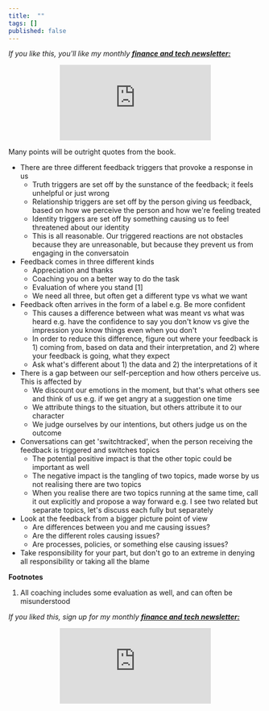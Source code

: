 ```yaml
---
title:  ""  
tags: []
published: false
---
```


*If you like this, you'll like my monthly* ***[finance and tech newsletter:](https://avoidboringpeople.substack.com/ "ABP")***

<style>
      .iframe-container {
        overflow: hidden;        
        padding-top: 50%; <!-- Calculated from the aspect ration of the content (in case of 16:9 it is 9/16= 0.5625) -->
        position: relative;
      }
      .iframe-container iframe { 
         border: 0;
         height: 100%; <!-- Finally, width and height are set to 100% so the iframe takes up 100% of the containers space. -->
         left: 0;
         position: absolute;
         top: 0;
         width: 100%;
         display: block;
         margin: 0 auto; <!-- center image -->
      }
      <!-- 4x3 Aspect Ratio -->
      .iframe-container-4x3 {
        padding-top: 75%;
      }
</style> 

<div class="iframe-container-4x3">
  <p align="center"><iframe src="https://avoidboringpeople.substack.com/embed" frameborder="0" scrolling="no"> </iframe></p>
</div>

Many points will be outright quotes from the book. 

- There are three different feedback triggers that provoke a response in us
  - Truth triggers are set off by the sunstance of the feedback; it feels unhelpful or just wrong
  - Relationship triggers are set off by the person giving us feedback, based on how we perceive the person and how we're feeling treated
  - Identity triggers are set off by something causing us to feel threatened about our identity
  - This is all reasonable. Our triggered reactions are not obstacles because they are unreasonable, but because they prevent us from engaging in the conversatoin
- Feedback comes in three different kinds
  - Appreciation and thanks
  - Coaching you on a better way to do the task
  - Evaluation of where you stand \[1\]
  - We need all three, but often get a different type vs what we want
- Feedback often arrives in the form of a label e.g. Be more confident
  - This causes a difference between what was meant vs what was heard e.g. have the confidence to say you don't know vs give the impression you know things even when you don't
  - In order to reduce this difference, figure out where your feedback is 1) coming from, based on data and their interpretation, and 2) where your feedback is going, what they expect 
  - Ask what's different about 1) the data and 2) the interpretations of it
- There is a gap between our self-perception and how others perceive us. This is affected by
  - We discount our emotions in the moment, but that's what others see and think of us e.g. if we get angry at a suggestion one time
  - We attribute things to the situation, but others attribute it to our character
  - We judge ourselves by our intentions, but others judge us on the outcome
- Conversations can get 'switchtracked', when the person receiving the feedback is triggered and switches topics
  - The potential positive impact is that the other topic could be important as well
  - The negative impact is the tangling of two topics, made worse by us not realising there are two topics
  - When you realise there are two topics running at the same time, call it out explicitly and propose a way forward e.g. I see two related but separate topics, let's discuss each fully but separately
- Look at the feedback from a bigger picture point of view
  - Are differences between you and me causing issues?
  - Are the different roles causing issues?
  - Are processes, policies, or something else causing issues?
- Take responsibility for your part, but don't go to an extreme in denying all responsibility or taking all the blame 

**Footnotes**
1. All coaching includes some evaluation as well, and can often be misunderstood

*If you liked this, sign up for my monthly* ***[finance and tech newsletter:](https://avoidboringpeople.substack.com/ "ABP")***

<div class="iframe-container-4x3">
  <p align="center"><iframe src="https://avoidboringpeople.substack.com/embed" frameborder="0" scrolling="no"> </iframe></p>
</div>
